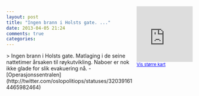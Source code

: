 ```yaml
---
layout: post
title: "Ingen brann i Holsts gate. ..."
date: 2013-04-05 21:24
comments: true
categories: 
---
```

<div style="float:right; margin:5px; position:relative;top:-130px;"><iframe width="150" height="150" frameborder="0" scrolling="no" marginheight="0" marginwidth="0" src="http://maps.google.com/maps?q=Holsts%20gate,+Oslo&hl=no&t=m&z=14&output=embed&iwloc=&"></iframe><br/><small><a href="http://maps.google.com/maps?q=Holsts%20gate,+Oslo&hl=no&t=m&z=14&source=embed&iwloc=A" style="color:#0000FF;text-align:left" target="_new">Vis st&oslash;rre kart</a></small></div>
> Ingen brann i Holsts gate. Matlaging i de seine nattetimer årsaken til røykutvikling. Naboer er nok ikke glade for slik evakuering nå.
- [Operasjonssentralen](http://twitter.com/oslopolitiops/statuses/320391614465982464)
